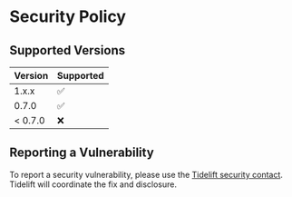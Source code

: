 # Security Policy

## Supported Versions

| Version | Supported          |
| ------- | ------------------ |
| 1.x.x   | :white_check_mark: |
| 0.7.0   | :white_check_mark: |
| < 0.7.0 | :x:                |

## Reporting a Vulnerability

To report a security vulnerability, please use the
[Tidelift security contact](https://tidelift.com/security).
Tidelift will coordinate the fix and disclosure.

